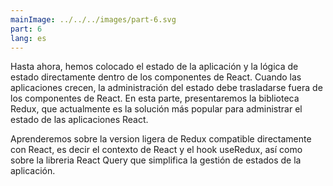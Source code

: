 ```yaml
---
mainImage: ../../../images/part-6.svg
part: 6
lang: es
---
```


<div class="intro">

Hasta ahora, hemos colocado el estado de la aplicación y la lógica de estado directamente dentro de los componentes de React. Cuando las aplicaciones crecen, la administración del estado debe trasladarse fuera de los componentes de React. En esta parte, presentaremos la biblioteca Redux, que actualmente es la solución más popular para administrar el estado de las aplicaciones React.

Aprenderemos sobre la version ligera de Redux compatible directamente con React, es decir el contexto de React y el hook useRedux, así como sobre la libreria React Query que simplifica la gestión de estados de la aplicación.

</div>
